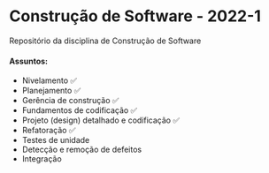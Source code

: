 # Construção de Software - 2022-1
Repositório da disciplina de Construção de Software

#### Assuntos:

* Nivelamento :white_check_mark:
* Planejamento :white_check_mark:
* Gerência de construção :white_check_mark:
* Fundamentos de codificação :white_check_mark:
* Projeto (design) detalhado e codificação :white_check_mark:
* Refatoração :white_check_mark:
* Testes de unidade
* Detecção e remoção de defeitos
* Integração 
